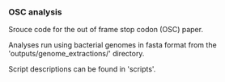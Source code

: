 ### OSC analysis

Srouce code for the out of frame stop codon (OSC) paper.

Analyses run using bacterial genomes in fasta format from the 'outputs/genome_extractions/' directory.

Script descriptions can be found in 'scripts'.
